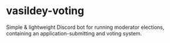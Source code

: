 # vasildey-voting
Simple &amp; lightweight Discord bot for running moderator elections, containing an application-submitting and voting system. 

